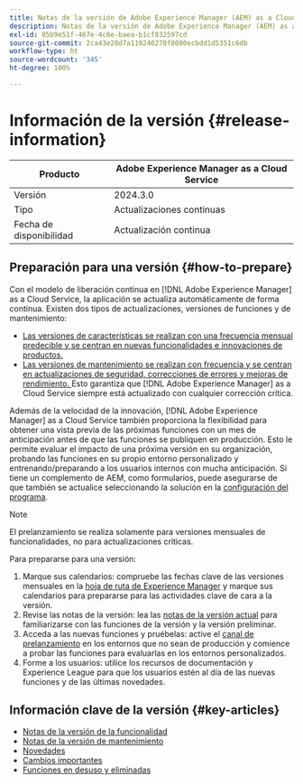 ```yaml
---
title: Notas de la versión de Adobe Experience Manager (AEM) as a Cloud Service.
description: Notas de la versión de Adobe Experience Manager (AEM) as a Cloud Service.
exl-id: 05b9e51f-467e-4c8e-baea-b1cf832597cd
source-git-commit: 2ca43e28d7a119240278f8080ecbdd1d5351c6db
workflow-type: ht
source-wordcount: '345'
ht-degree: 100%

---
```



# Información de la versión {#release-information}

| Producto | Adobe Experience Manager as a Cloud Service |
|---|---|
| Versión | 2024.3.0 |
| Tipo | Actualizaciones continuas |
| Fecha de disponibilidad | Actualización continua |

## Preparación para una versión {#how-to-prepare}

Con el modelo de liberación continua en [!DNL Adobe Experience Manager] as a Cloud Service, la aplicación se actualiza automáticamente de forma continua. Existen dos tipos de actualizaciones, versiones de funciones y de mantenimiento:

* [Las versiones de características se realizan con una frecuencia mensual predecible y se centran en nuevas funcionalidades e innovaciones de productos.](/help/release-notes/release-notes-cloud/release-notes-current.md)
* [Las versiones de mantenimiento se realizan con frecuencia y se centran en actualizaciones de seguridad, correcciones de errores y mejoras de rendimiento. ](/help/release-notes/maintenance/latest.md) Esto garantiza que [!DNL Adobe Experience Manager] as a Cloud Service siempre está actualizado con cualquier corrección crítica.

Además de la velocidad de la innovación, [!DNL Adobe Experience Manager] as a Cloud Service también proporciona la flexibilidad para obtener una vista previa de las próximas funciones con un mes de anticipación antes de que las funciones se publiquen en producción. Esto le permite evaluar el impacto de una próxima versión en su organización, probando las funciones en su propio entorno personalizado y entrenando/preparando a los usuarios internos con mucha anticipación. Si tiene un complemento de AEM, como formularios, puede asegurarse de que también se actualice seleccionando la solución en la [configuración del programa](/help/implementing/cloud-manager/getting-access-to-aem-in-cloud/creating-production-programs.md).

>[!NOTE]
>
>El prelanzamiento se realiza solamente para versiones mensuales de funcionalidades, no para actualizaciones críticas.

Para prepararse para una versión:

1. Marque sus calendarios: compruebe las fechas clave de las versiones mensuales en la [hoja de ruta de Experience Manager](https://experienceleague.adobe.com/docs/experience-manager-release-information/aem-release-updates/update-releases-roadmap.html?lang=es#aem-as-cloud-service) y marque sus calendarios para prepararse para las actividades clave de cara a la versión.
1. Revise las notas de la versión: lea las [notas de la versión actual](/help/release-notes/release-notes-cloud/release-notes-current.md) para familiarizarse con las funciones de la versión y la versión preliminar.
1. Acceda a las nuevas funciones y pruébelas: active el [canal de prelanzamiento](/help/release-notes/prerelease.md) en los entornos que no sean de producción y comience a probar las funciones para evaluarlas en los entornos personalizados.
1. Forme a los usuarios: utilice los recursos de documentación y Experience League para que los usuarios estén al día de las nuevas funciones y de las últimas novedades.

## Información clave de la versión {#key-articles}

* [Notas de la versión de la funcionalidad](/help/release-notes/release-notes-cloud/release-notes-current.md)
* [Notas de la versión de mantenimiento](/help/release-notes/maintenance/latest.md)
* [Novedades](what-is-new.md)
* [Cambios importantes](aem-cloud-changes.md)
* [Funciones en desuso y eliminadas](deprecated-removed-features.md)
